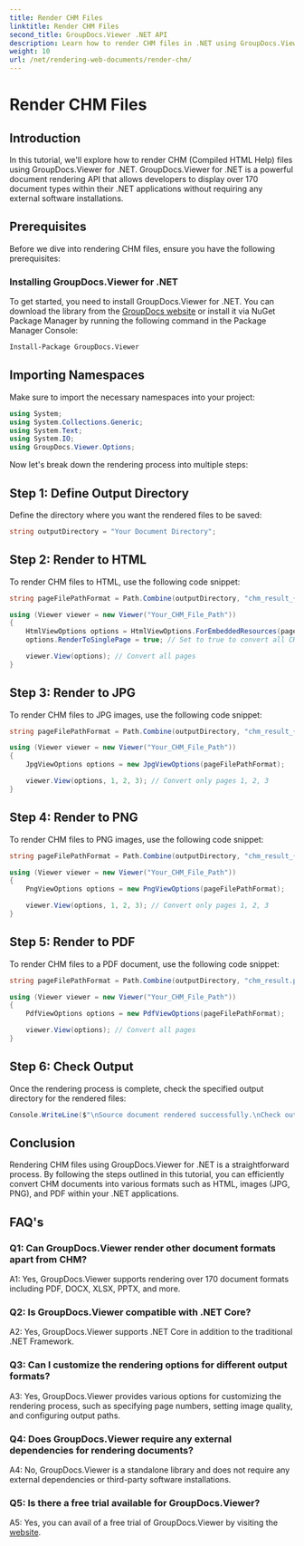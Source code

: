 ```yaml
---
title: Render CHM Files
linktitle: Render CHM Files
second_title: GroupDocs.Viewer .NET API
description: Learn how to render CHM files in .NET using GroupDocs.Viewer. Convert CHM to HTML, JPG, PNG, and PDF formats effortlessly.
weight: 10
url: /net/rendering-web-documents/render-chm/
---
```


# Render CHM Files

## Introduction
In this tutorial, we'll explore how to render CHM (Compiled HTML Help) files using GroupDocs.Viewer for .NET. GroupDocs.Viewer for .NET is a powerful document rendering API that allows developers to display over 170 document types within their .NET applications without requiring any external software installations.

## Prerequisites

Before we dive into rendering CHM files, ensure you have the following prerequisites:

### Installing GroupDocs.Viewer for .NET

To get started, you need to install GroupDocs.Viewer for .NET. You can download the library from the [GroupDocs website](https://releases.groupdocs.com/viewer/net/) or install it via NuGet Package Manager by running the following command in the Package Manager Console:

```bash
Install-Package GroupDocs.Viewer
```

## Importing Namespaces

Make sure to import the necessary namespaces into your project:

```csharp
using System;
using System.Collections.Generic;
using System.Text;
using System.IO;
using GroupDocs.Viewer.Options;
```

Now let's break down the rendering process into multiple steps:

## Step 1: Define Output Directory

Define the directory where you want the rendered files to be saved:

```csharp
string outputDirectory = "Your Document Directory";
```

## Step 2: Render to HTML

To render CHM files to HTML, use the following code snippet:

```csharp
string pageFilePathFormat = Path.Combine(outputDirectory, "chm_result_{0}.html");

using (Viewer viewer = new Viewer("Your_CHM_File_Path"))
{
    HtmlViewOptions options = HtmlViewOptions.ForEmbeddedResources(pageFilePathFormat);
    options.RenderToSinglePage = true; // Set to true to convert all CHM content to a single page

    viewer.View(options); // Convert all pages
}
```

## Step 3: Render to JPG

To render CHM files to JPG images, use the following code snippet:

```csharp
string pageFilePathFormat = Path.Combine(outputDirectory, "chm_result_{0}.jpg");

using (Viewer viewer = new Viewer("Your_CHM_File_Path"))
{
    JpgViewOptions options = new JpgViewOptions(pageFilePathFormat);

    viewer.View(options, 1, 2, 3); // Convert only pages 1, 2, 3
}
```

## Step 4: Render to PNG

To render CHM files to PNG images, use the following code snippet:

```csharp
string pageFilePathFormat = Path.Combine(outputDirectory, "chm_result_{0}.png");

using (Viewer viewer = new Viewer("Your_CHM_File_Path"))
{
    PngViewOptions options = new PngViewOptions(pageFilePathFormat);

    viewer.View(options, 1, 2, 3); // Convert only pages 1, 2, 3
}
```

## Step 5: Render to PDF

To render CHM files to a PDF document, use the following code snippet:

```csharp
string pageFilePathFormat = Path.Combine(outputDirectory, "chm_result.pdf");

using (Viewer viewer = new Viewer("Your_CHM_File_Path"))
{
    PdfViewOptions options = new PdfViewOptions(pageFilePathFormat);

    viewer.View(options); // Convert all pages
}
```

## Step 6: Check Output

Once the rendering process is complete, check the specified output directory for the rendered files:

```csharp
Console.WriteLine($"\nSource document rendered successfully.\nCheck output in {outputDirectory}.");
```

## Conclusion

Rendering CHM files using GroupDocs.Viewer for .NET is a straightforward process. By following the steps outlined in this tutorial, you can efficiently convert CHM documents into various formats such as HTML, images (JPG, PNG), and PDF within your .NET applications.

## FAQ's

### Q1: Can GroupDocs.Viewer render other document formats apart from CHM?

A1: Yes, GroupDocs.Viewer supports rendering over 170 document formats including PDF, DOCX, XLSX, PPTX, and more.

### Q2: Is GroupDocs.Viewer compatible with .NET Core?

A2: Yes, GroupDocs.Viewer supports .NET Core in addition to the traditional .NET Framework.

### Q3: Can I customize the rendering options for different output formats?

A3: Yes, GroupDocs.Viewer provides various options for customizing the rendering process, such as specifying page numbers, setting image quality, and configuring output paths.

### Q4: Does GroupDocs.Viewer require any external dependencies for rendering documents?

A4: No, GroupDocs.Viewer is a standalone library and does not require any external dependencies or third-party software installations.

### Q5: Is there a free trial available for GroupDocs.Viewer?

A5: Yes, you can avail of a free trial of GroupDocs.Viewer by visiting the [website](https://releases.groupdocs.com/).

